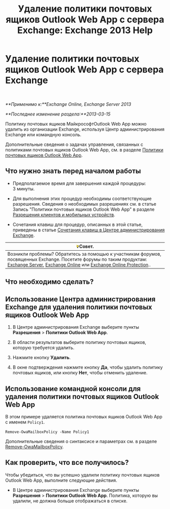 ﻿---
title: 'Удаление политики почтовых ящиков Outlook Web App с сервера Exchange: Exchange 2013 Help'
TOCTitle: Удаление политики почтовых ящиков Outlook Web App с сервера Exchange
ms:assetid: edab7bac-b62c-4b82-8f21-dcac77cf0e8f
ms:mtpsurl: https://technet.microsoft.com/ru-ru/library/Dd351239(v=EXCHG.150)
ms:contentKeyID: 50489452
ms.date: 04/30/2018
mtps_version: v=EXCHG.150
ms.translationtype: HT
---

# Удаление политики почтовых ящиков Outlook Web App с сервера Exchange

 

_**Применимо к:**Exchange Online, Exchange Server 2013_

_**Последнее изменение раздела:**2013-03-15_

Политику почтовых ящиков МайкрософтOutlook Web App можно удалить из организации Exchange, используя Центр администрирования Exchange или командную консоль.

Дополнительные сведения о задачах управления, связанных с политиками почтовых ящиков Outlook Web App, см. в разделе [Политики почтовых ящиков Outlook Web App](outlook-web-app-mailbox-policies-exchange-2013-help.md).

## Что нужно знать перед началом работы

  - Предполагаемое время для завершения каждой процедуры: 3 минуты.

  - Для выполнения этих процедур необходимы соответствующие разрешения. Сведения о необходимых разрешениях см. в статье Запись "Политики почтовых ящиков Outlook Web App" в разделе [Разрешения клиентов и мобильных устройств](clients-and-mobile-devices-permissions-exchange-2013-help.md).

  - Сочетания клавиш для процедур, описанных в этой статье, приведены в статье [Сочетания клавиш в Центре администрирования Exchange](keyboard-shortcuts-in-the-exchange-admin-center-exchange-online-protection-help.md).

<table>
<thead>
<tr class="header">
<th><img src="images/Bb124558.tip(EXCHG.150).gif" title="Совет" alt="Совет" />Совет.</th>
</tr>
</thead>
<tbody>
<tr class="odd">
<td>Возникли проблемы? Обратитесь за помощью к участникам форумов, посвященных Exchange. Посетите форумы по таким продуктам: <a href="https://go.microsoft.com/fwlink/p/?linkid=60612">Exchange Server</a>, <a href="https://go.microsoft.com/fwlink/p/?linkid=267542">Exchange Online</a> или <a href="https://go.microsoft.com/fwlink/p/?linkid=285351">Exchange Online Protection</a>..</td>
</tr>
</tbody>
</table>


## Что необходимо сделать?

## Использование Центра администрирования Exchange для удаления политики почтовых ящиков Outlook Web App

1.  В Центре администрирования Exchange выберите пункты **Разрешения** \> **Политики Outlook Web App**.

2.  В области результатов выберите политику почтовых ящиков, которую требуется удалить.

3.  Нажмите кнопку **Удалить**.

4.  В окне подтверждения нажмите кнопку **Да**, чтобы удалить политику почтовых ящиков, или кнопку **Нет**, чтобы отменить удаление.

## Использование командной консоли для удаления политики почтовых ящиков Outlook Web App

В этом примере удаляется политика почтовых ящиков Outlook Web App с именем `Policy1`.

    Remove-OwaMailboxPolicy -Name Policy1 

Дополнительные сведения о синтаксисе и параметрах см. в разделе [Remove-OwaMailboxPolicy](https://technet.microsoft.com/ru-ru/library/dd298103\(v=exchg.150\)).

## Как проверить, что все получилось?

Чтобы убедиться, что вы успешно удалили политику почтовых ящиков Outlook Web App, выполните следующие действия.

  - В Центре администрирования Exchange выберите пункты **Разрешения** \> **Политики Outlook Web App**. Политика, которую вы удалили, не должна больше отображаться в списке.

